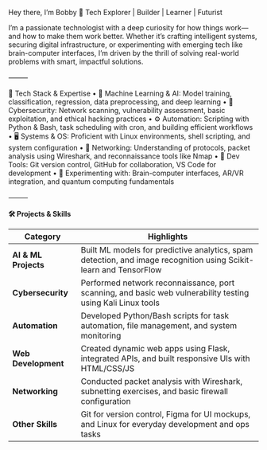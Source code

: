 Hey there, I’m Bobby 👋
Tech Explorer | Builder | Learner | Futurist

I’m a passionate technologist with a deep curiosity for how things work—and how to make them work better. Whether it’s crafting intelligent systems, securing digital infrastructure, or experimenting with emerging tech like brain-computer interfaces, I’m driven by the thrill of solving real-world problems with smart, impactful solutions.

⸻

🚀 Tech Stack & Expertise
	•	🧠 Machine Learning & AI: Model training, classification, regression, data preprocessing, and deep learning
	•	🔐 Cybersecurity: Network scanning, vulnerability assessment, basic exploitation, and ethical hacking practices
	•	⚙️ Automation: Scripting with Python & Bash, task scheduling with cron, and building efficient workflows
	•	🖥️ Systems & OS: Proficient with Linux environments, shell scripting, and system configuration
	•	🛜 Networking: Understanding of protocols, packet analysis using Wireshark, and reconnaissance tools like Nmap
	•	🧰 Dev Tools: Git version control, GitHub for collaboration, VS Code for development
	•	🧪 Experimenting with: Brain-computer interfaces, AR/VR integration, and quantum computing fundamentals

⸻

**🛠️ Projects & Skills**

| **Category**        | **Highlights**                                                                 |
|---------------------|--------------------------------------------------------------------------------|
| **AI & ML Projects**| Built ML models for predictive analytics, spam detection, and image recognition using Scikit-learn and TensorFlow |
| **Cybersecurity**   | Performed network reconnaissance, port scanning, and basic web vulnerability testing using Kali Linux tools |
| **Automation**      | Developed Python/Bash scripts for task automation, file management, and system monitoring |
| **Web Development** | Created dynamic web apps using Flask, integrated APIs, and built responsive UIs with HTML/CSS/JS |
| **Networking**      | Conducted packet analysis with Wireshark, subnetting exercises, and basic firewall configuration |
| **Other Skills**    | Git for version control, Figma for UI mockups, and Linux for everyday development and ops tasks |

<!---
bobby9117/bobby9117 is a ✨ special ✨ repository because its `README.md` (this file) appears on your GitHub profile.
You can click the Preview link to take a look at your changes.
--->
